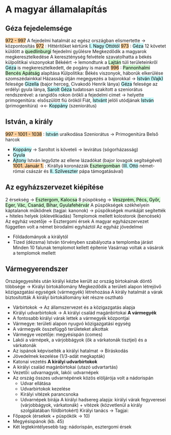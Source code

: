 # A magyar államalapítás
## Géza fejedelemsége
<mark style="background: #FFB86CA6;">972 - 997</mark> 
A fejedelmi hatalmát az egész országban elismertette -> központosítás
<mark style="background: #FFB86CA6;">972</mark> : Hittérítőket kértünk <mark style="background: #ABF7F7A6;">I. Nagy Ottótól</mark> 
<mark style="background: #FFB86CA6;">973</mark> : <mark style="background: #ABF7F7A6;">Géza</mark> 12 követet küldött a <mark style="background: #BBFABBA6;">quedlinburgi</mark> fejedelmi gyűlésre
Megkezdődik a magyarok megkeresztelkedése
A kereszténység felvétele szavatolhatta a békés külpolitikai viszonyokat
Békéért -> lemondtunk a <mark style="background: #BBFABBA6;">Lajtán</mark> túli területeinkről
<mark style="background: #ABF7F7A6;">Géza</mark> is megkeresztelkedett, de pogány is maradt
<mark style="background: #FFB86CA6;">996</mark> : <mark style="background: #BBFABBA6;">Pannonhalmi Bencés Apátság</mark> alapítása
Külpolitika: Békés viszonyok, háborúk elkerülése szomszédainkkal
Házasság útján megegyezés a bajorokkal -> <mark style="background: #ABF7F7A6;">István (Vajk)</mark> felesége <mark style="background: #ABF7F7A6;">Gizella</mark> (bajor herceg, Civakodó Henrik lánya)
<mark style="background: #ABF7F7A6;">Géza</mark> felesége az erdélyi gyula lánya, <mark style="background: #ABF7F7A6;">Sarolt</mark> 
<mark style="background: #ABF7F7A6;">Géza</mark> tudatosan szakított a szeniorátus rendszerével: a rangidős rokon örökli a fejedelmi címet -> helyette primogenitúra: elsőszülött fiú örököl
Fiát, <mark style="background: #ABF7F7A6;">Istvánt</mark> jelöli utódjának
<mark style="background: #ABF7F7A6;">István</mark> (primogenitúra) -><- <mark style="background: #ABF7F7A6;">Koppány</mark> (szeniorátus)

## István, a király
<mark style="background: #FFB86CA6;">997 - 1001 - 1038</mark> : <mark style="background: #ABF7F7A6;">István</mark> uralkodása
Szeniorátus -> Primogenitúra
Belső harcok
- <mark style="background: #ABF7F7A6;">Koppány</mark> -> Saroltot is követeli -> levirátus (sógorházasság)
- <mark style="background: #ABF7F7A6;">Gyula</mark> 
- <mark style="background: #ABF7F7A6;">Ajtony</mark> 
István legyőzte az ellene lázadókat (bajor lovagok segítségével)
<mark style="background: #FFB86CA6;">1001. Január 1.</mark> : Királlyá koronázzák <mark style="background: #BBFABBA6;">Esztergomban</mark> (<mark style="background: #ABF7F7A6;">III. Ottó</mark> német-római császár és <mark style="background: #ABF7F7A6;">II. Szilveszter</mark> pápa támogatásával)

## Az egyházszervezet kiépítése
2 érsekség -> <mark style="background: #BBFABBA6;">Esztergom, Kalocsa</mark> 
8 püspökség -> <mark style="background: #BBFABBA6;">Veszprém, Pécs, Győr, Eger, Vác, Csanád, Bihar, Gyulafehérvár</mark> 
A püspökségek székhelyein káptalanok működnek (tagjai: kanonok) -> püspökségek munkáját segítették + hiteles helyek (oklevélkiadás)
Templomok mellett kolostorok (bencések)
Az egyház vezetője -> Esztergomi érsek
A magyar egyházszervezet független volt a német birodalmi egyháztól
Az egyház jövedelmei
- Földadományok a királytól
- Tized (dézsma)
István törvényben szabályozta a templomba járást
Minden 10 falunak templomot kellett építenie
Vasárnap voltak a vásárok a templomok mellett

## Vármegyerendszer
Országegyesítés után királyi kézbe került az ország birtokainak döntő többsége -> Királyi birtokállomány
Megkezdődik a területi alapon létrejövő közigazgatási egységek (vármegyék) létrehozása
A király hatalmát a várak biztosították
A királyi birtokállomány két részre osztható
- Várbirtokok -> Az államszervezet és a közigazgatás alapja
- Királyi udvarbirtokok -> A királyi család magánbirtokai
**A vármegyék**
- A fontosabb királyi várak lettek a vármegyék központjai
- Vármegye: területi alapon nyugvó közigazgatási egység
- A vármegyék összefüggő területeket alkottak
- Vármegye vezetője: megyésispán (comes)
- Lakói a várnépek, a várjobbágyok (ők a várkatonák tisztjei) és a várkatonák
- Az ispánok képviselték a királyi hatalmat -> Bíráskodás
- Jövedelmek kezelése (1/3-adát megkapták)
- Katonai vezetés
**A királyi udvarbirtokok**
- A királyi család magánbirtokai (utazó udvartartás)
- Vezetői: udvarnagyok, lakói: udvarnépek
- Az ország összes udvarnépének közös elöljárója volt a nádorispán
	- Udvar ellátása
	- Udvarbirtokok kezelése
	- Királyi vitézek parancsnoka
	- Udvarnépek bírája
A királyi hadsereg alapja: királyi várak fegyveresei (várjobbágyok, várkatonák) + vitézek (közvetlenül a király szolgálatában földbirtokért)
Királyi tanács -> Tagjai:
- Főpapok (érsekek + püspökök -> 10)
- Megyésispánok (kb. 45)
- Két legtekintélyesebb tag: nádorispán, esztergomi érsek
